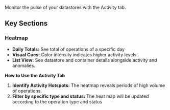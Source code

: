 Monitor the pulse of your datastores with the Activity tab.

## Key Sections

### Heatmap

* **Daily Totals:**  See total of operations of a specific day
* **Visual Cues:** Color intensity indicates higher activity levels.
* **List View:** See datastore and container details alongside activity and anomalies.

**How to Use the Activity Tab**

1. **Identify Activity Hotspots:** The heatmap reveals periods of high volume of operations.
2. **Filter by specific type and status:** The heat map will be updated according to the operation type and status